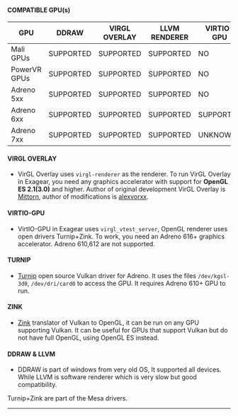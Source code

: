 #### COMPATIBLE GPU(s)
| GPU        | DDRAW | VIRGL OVERLAY | LLVM RENDERER | VIRTIO-GPU | TURNIP | ZINK | DXVK |
| ---------- | ----- | ------------- | ------------- | ---------- | ------ | ---- | ---- |
| Mali GPUs  | SUPPORTED | SUPPORTED | SUPPORTED | NO | NO | NO | NO |
| PowerVR GPUs | SUPPORTED | SUPPORTED | SUPPORTED | NO | NO | NO | NO |
| Adreno 5xx | SUPPORTED | SUPPORTED | SUPPORTED | NO | NO | NO | NO |
| Adreno 6xx | SUPPORTED | SUPPORTED | SUPPORTED | SUPPORTED | SUPPORTED | SUPPORTED | YES |
| Adreno 7xx | SUPPORTED | SUPPORTED | SUPPORTED | UNKNOWN | PARTIALLY | PARTIALLY | YES |

#### VIRGL OVERLAY
- VirGL Overlay uses `virgl-renderer` as the renderer. To run VirGL Overlay in Exagear, you need any graphics accelerator with support for **OpenGL ES 2.1(3.0)** and higher. Author of original development VirGL Overlay is [Mittorn](https://github.com/mittorn/virglrenderer-android), author of modifications is [alexvorxx](https://github.com/alexvorxx/VirGL-Overlay-Rebuild).
#### VIRTIO-GPU
- VirtIO-GPU in Exagear uses `virgl_vtest_server`, OpenGL renderer uses open drivers Turnip+Zink. To work, you need an Adreno 616+ graphics accelerator. Adreno 610,612 are not supported.
#### TURNIP
- [Turnip](https://www.exagear.wiki/index.php?title=Turnip) open source Vulkan driver for Adreno. It uses the files `/dev/kgsl-3d0`, `/dev/dri/card0` to access the GPU. It requires Adreno 610+ GPU to run.
#### ZINK
- [Zink](https://www.exagear.wiki/index.php?title=Zink) translator of Vulkan to OpenGL, it can be run on any GPU supporting Vulkan. It can be useful for GPUs that support Vulkan but do not have full OpenGL, using OpenGL ES instead.
#### DDRAW & LLVM
- DDRAW is part of windows from very old OS, It supported all devices. While LLVM is software renderer which is very slow but good compatibility.

Turnip+Zink are part of the Mesa drivers.

---
